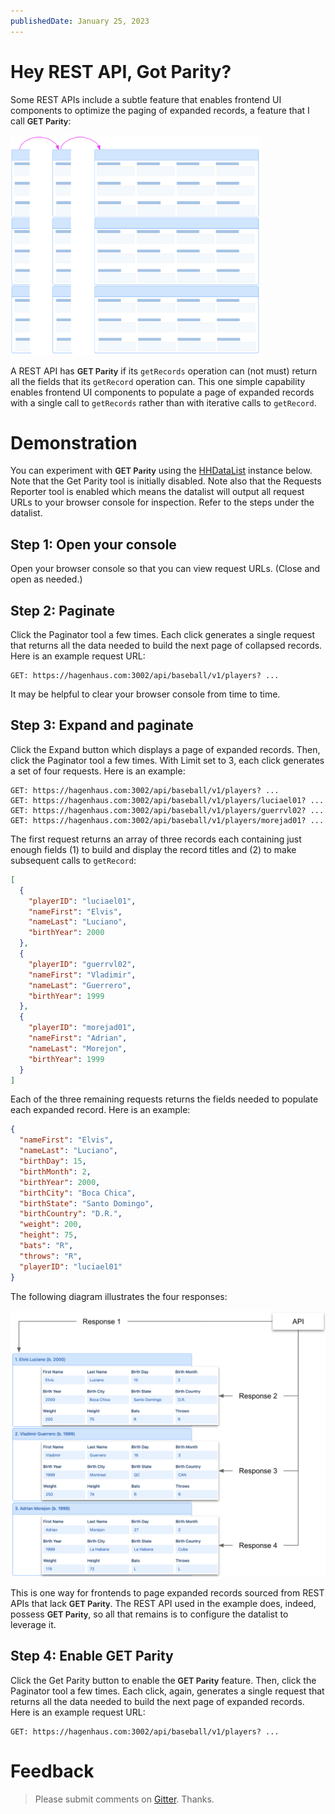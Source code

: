 ```yaml
---
publishedDate: January 25, 2023
---
```


# Hey REST API, Got Parity?

Some REST APIs include a subtle feature that enables frontend UI components to optimize the paging of expanded records, a feature that I call <span style="font-size:92%;font-weight:600;">GET Parity</span>:

<p><img src="paging-expanded-records.png" class="img-fluid d-block" width=400 loading="lazy"></p>

A REST API has <span style="font-size:92%;font-weight:600;">GET Parity</span> if its `getRecords` operation can (not must) return all the fields that its `getRecord` operation can. This one simple capability enables frontend UI components to populate a page of expanded records with a single call to `getRecords` rather than with iterative calls to `getRecord`. 

# Demonstration

You can experiment with <span style="font-size:92%;font-weight:600;">GET Parity</span> using the [HHDataList](/en/hhdatalist/v0.0.2/) instance below. Note that the Get Parity tool is initially disabled. Note also that the Requests Reporter tool is enabled which means the datalist will output all request URLs to your browser console for inspection. Refer to the steps under the datalist.

<div id="collapsed-datalist" class="hh-data-list"></div>
<script>
  var collapsedOptions = new DLPlayersOptions002('collapsed-datalist');
  collapsedOptions.parity.get.showTool = true;
  collapsedOptions.parity.get.value = false;
  collapsedOptions.reporters.requests.showTool = true;
  collapsedOptions.reporters.requests.value = true;
  new HHDataList(collapsedOptions);
</script>

## Step 1: Open your console

Open your browser console so that you can view request URLs. (Close and open as needed.)

## Step 2: Paginate

Click the Paginator tool a few times. Each click generates a single request that returns all the data needed to build the next page of collapsed records. Here is an example request URL:

``` nonum
GET: https://hagenhaus.com:3002/api/baseball/v1/players? ...
```

It may be helpful to clear your browser console from time to time.

## Step 3: Expand and paginate

Click the Expand button which displays a page of expanded records. Then, click the Paginator tool a few times. With Limit set to 3, each click generates a set of four requests. Here is an example:

``` nonum
GET: https://hagenhaus.com:3002/api/baseball/v1/players? ...
GET: https://hagenhaus.com:3002/api/baseball/v1/players/luciael01? ...
GET: https://hagenhaus.com:3002/api/baseball/v1/players/guerrvl02? ...
GET: https://hagenhaus.com:3002/api/baseball/v1/players/morejad01? ...
````

The first request returns an array of three records each containing just enough fields (1) to build and display the record titles and (2) to make subsequent calls to `getRecord`:

``` json nonum
[
  {
    "playerID": "luciael01",
    "nameFirst": "Elvis",
    "nameLast": "Luciano",
    "birthYear": 2000
  },
  {
    "playerID": "guerrvl02",
    "nameFirst": "Vladimir",
    "nameLast": "Guerrero",
    "birthYear": 1999
  },
  {
    "playerID": "morejad01",
    "nameFirst": "Adrian",
    "nameLast": "Morejon",
    "birthYear": 1999
  }
]
```

Each of the three remaining requests returns the fields needed to populate each expanded record. Here is an example:

``` json nonum
{
  "nameFirst": "Elvis",
  "nameLast": "Luciano",
  "birthDay": 15,
  "birthMonth": 2,
  "birthYear": 2000,
  "birthCity": "Boca Chica",
  "birthState": "Santo Domingo",
  "birthCountry": "D.R.",
  "weight": 200,
  "height": 75,
  "bats": "R",
  "throws": "R",
  "playerID": "luciael01"
}
```

The following diagram illustrates the four responses:

<p><img src="four-responses.png" class="img-fluid d-block" width=700 loading="lazy"></p>

This is one way for frontends to page expanded records sourced from REST APIs that lack <span style="font-size:92%;font-weight:600;">GET Parity</span>. The REST API used in the example does, indeed, possess <span style="font-size:92%;font-weight:600;">GET Parity</span>, so all that remains is to configure the datalist to leverage it.

## Step 4: Enable GET Parity

Click the Get Parity button to enable the <span style="font-size:92%;font-weight:600;">GET Parity</span> feature. Then, click the Paginator tool a few times. Each click, again, generates a single request that returns all the data needed to build the next page of expanded records. Here is an example request URL:

``` nonum
GET: https://hagenhaus.com:3002/api/baseball/v1/players? ...
```

# Feedback

> Please submit comments on [Gitter](https://gitter.im/hagenhaus/hhdatalist). Thanks.
